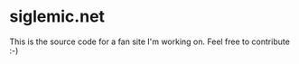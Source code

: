 siglemic.net
============

This is the source code for a fan site I'm working on. Feel free to contribute :-)
